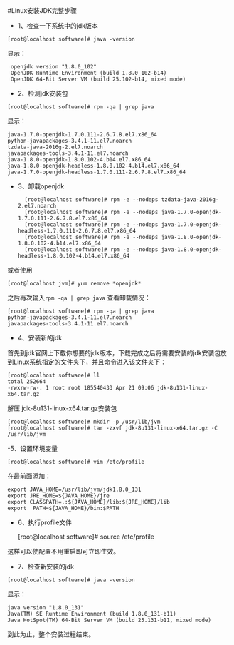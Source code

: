 #Linux安装JDK完整步骤
- 1、检查一下系统中的jdk版本

 `[root@localhost software]# java -version`

 显示：

	 openjdk version "1.8.0_102" 
	 OpenJDK Runtime Environment (build 1.8.0_102-b14)
	 OpenJDK 64-Bit Server VM (build 25.102-b14, mixed mode)

- 2、检测jdk安装包

`[root@localhost software]# rpm -qa | grep java`

显示：

	java-1.7.0-openjdk-1.7.0.111-2.6.7.8.el7.x86_64
	python-javapackages-3.4.1-11.el7.noarch
	tzdata-java-2016g-2.el7.noarch
	javapackages-tools-3.4.1-11.el7.noarch
	java-1.8.0-openjdk-1.8.0.102-4.b14.el7.x86_64
	java-1.8.0-openjdk-headless-1.8.0.102-4.b14.el7.x86_64
	java-1.7.0-openjdk-headless-1.7.0.111-2.6.7.8.el7.x86_64
- 3、卸载openjdk
 
		[root@localhost software]# rpm -e --nodeps tzdata-java-2016g-2.el7.noarch
		[root@localhost software]# rpm -e --nodeps java-1.7.0-openjdk-1.7.0.111-2.6.7.8.el7.x86_64
		[root@localhost software]# rpm -e --nodeps java-1.7.0-openjdk-headless-1.7.0.111-2.6.7.8.el7.x86_64
		[root@localhost software]# rpm -e --nodeps java-1.8.0-openjdk-1.8.0.102-4.b14.el7.x86_64
		[root@localhost software]# rpm -e --nodeps java-1.8.0-openjdk-headless-1.8.0.102-4.b14.el7.x86_64

或者使用

	[root@localhost jvm]# yum remove *openjdk*

之后再次输入`rpm -qa | grep java` 查看卸载情况：

	[root@localhost software]# rpm -qa | grep java
	python-javapackages-3.4.1-11.el7.noarch
	javapackages-tools-3.4.1-11.el7.noarch

- 4、安装新的jdk

首先到jdk官网上下载你想要的jdk版本，下载完成之后将需要安装的jdk安装包放到Linux系统指定的文件夹下，并且命令进入该文件夹下：

	[root@localhost software]# ll
	total 252664
	-rwxrw-rw-. 1 root root 185540433 Apr 21 09:06 jdk-8u131-linux-x64.tar.gz

解压 jdk-8u131-linux-x64.tar.gz安装包

	[root@localhost software]# mkdir -p /usr/lib/jvm
	[root@localhost software]# tar -zxvf jdk-8u131-linux-x64.tar.gz -C /usr/lib/jvm

-5、设置环境变量

	[root@localhost software]# vim /etc/profile

在最前面添加：

	export JAVA_HOME=/usr/lib/jvm/jdk1.8.0_131
	export JRE_HOME=${JAVA_HOME}/jre
	export CLASSPATH=.:${JAVA_HOME}/lib:${JRE_HOME}/lib
	export  PATH=${JAVA_HOME}/bin:$PATH
- 6、执行profile文件

	[root@localhost software]# source /etc/profile

这样可以使配置不用重启即可立即生效。

- 7、检查新安装的jdk

`[root@localhost software]# java -version`

显示：

	java version "1.8.0_131"
	Java(TM) SE Runtime Environment (build 1.8.0_131-b11)
	Java HotSpot(TM) 64-Bit Server VM (build 25.131-b11, mixed mode)

到此为止，整个安装过程结束。